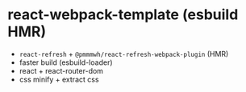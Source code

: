 # react-webpack-template (esbuild HMR)
* `react-refresh` + `@pmmmwh/react-refresh-webpack-plugin` (HMR)
* faster build (esbuild-loader)
* react + react-router-dom
* css minify + extract css